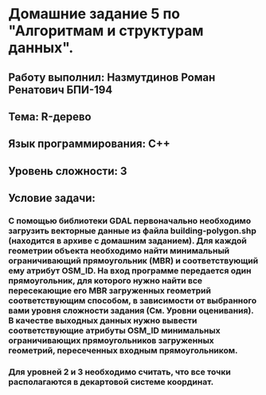 # Домашние задание 5 по "Алгоритмам и структурам данных".
## Работу выполнил: Назмутдинов Роман Ренатович БПИ-194
## Тема: R-дерево
## Язык программирования: С++
## Уровень сложности: 3
## Условие задачи: 
### С помощью библиотеки GDAL первоначально необходимо загрузить векторные данные из файла building-polygon.shp (находится в архиве с домашним заданием). Для каждой геометрии объекта необходимо найти минимальный ограничивающий прямоугольник (MBR) и соответствующий ему атрибут OSM_ID. На вход программе передается один прямоугольник, для которого нужно найти все пересекающие его MBR загруженных геометрий соответствующим способом, в зависимости от выбранного вами уровня сложности задания (См. Уровни оценивания). В качестве выходных данных нужно вывести соответствующие атрибуты OSM_ID минимальных ограничивающих прямоугольников загруженных геометрий, пересеченных входным прямоугольником.
### Для уровней 2 и 3 необходимо считать, что все точки располагаются в декартовой системе координат.


